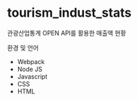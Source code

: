 # tourism_indust_stats

관광산업통계 OPEN API를 활용한 매출액 현황

환경 및 언어
- Webpack
- Node JS
- Javascript
- CSS
- HTML
